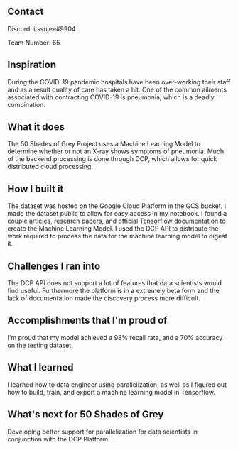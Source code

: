 ## Contact

Discord: itssujee#9904

Team Number: 65

## Inspiration

During the COVID-19 pandemic hospitals have been over-working their staff and as a result quality of care has taken a hit. One of the common ailments associated with contracting COVID-19 is pneumonia, which is  a deadly combination.

## What it does

The 50 Shades of Grey Project uses a Machine Learning Model to determine whether or not an X-ray shows symptoms of pneumonia. Much of the backend processing is done through DCP, which allows for quick distributed cloud processing.

## How I built it

The dataset was hosted on the Google Cloud Platform in the GCS bucket. I made the dataset public to allow for easy access in my notebook. I found a couple articles, research papers, and official Tensorflow documentation to create the Machine Learning Model. I used the DCP API to distribute the work required to process the data for the machine learning model to digest it. 

## Challenges I ran into

The DCP API does not support a lot of features that data scientists would find useful. Furthermore the platform is in a extremely beta form and the lack of documentation made the discovery process more difficult.

## Accomplishments that I'm proud of

I'm proud that my model achieved a 98% recall rate, and a 70% accuracy on the testing dataset. 

## What I learned

I learned how to data engineer using parallelization, as well as I figured out how to build, train, and export a machine learning model in Tensorflow.

## What's next for 50 Shades of Grey

Developing better support for parallelization for data scientists in conjunction with the DCP Platform.

